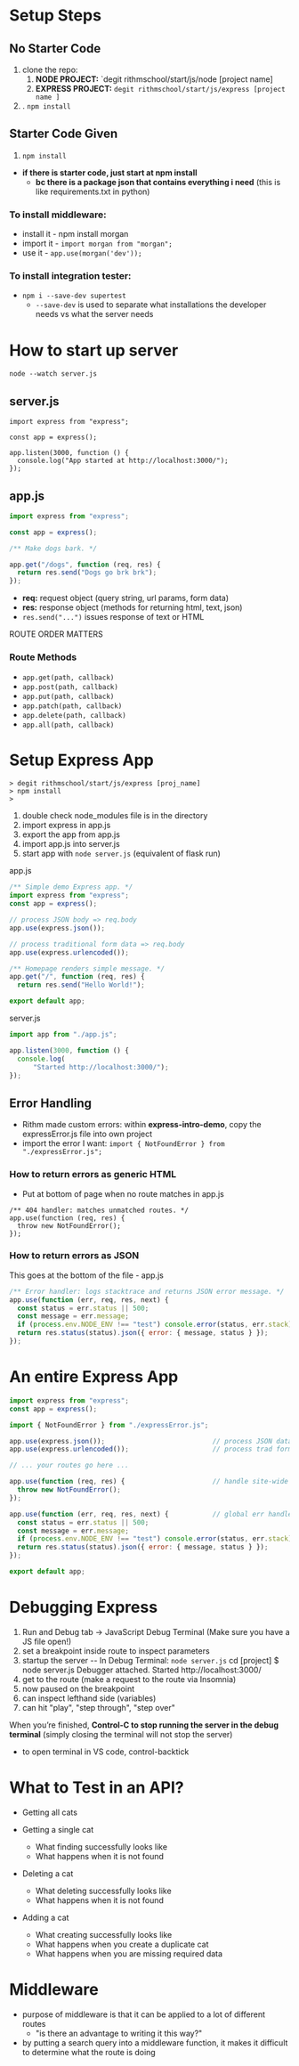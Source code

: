 # Setup Steps

## **No Starter Code** 
1. clone the repo:
	1. **NODE PROJECT:** `degit rithmschool/start/js/node [project name]
	2. **EXPRESS PROJECT:** `degit rithmschool/start/js/express [project name ]`
2. . `npm install`

## **Starter Code Given** 
1. `npm install`

- **if there is starter code, just start at npm install** 
	- **bc there is a package json that contains everything i need** (this is like requirements.txt in python)

### **To install middleware:** 
- install it - npm install morgan
- import it - `import morgan from "morgan";`
- use it - `app.use(morgan('dev'));`

### **To install integration tester:** 
- `npm i --save-dev supertest`
	- `--save-dev` is used to separate what installations the developer needs vs what the server needs 


# How to start up server 

`node --watch server.js `


## server.js
```shell
import express from "express";

const app = express();

app.listen(3000, function () {
  console.log("App started at http://localhost:3000/");
});
```


## app.js  
```javascript
import express from "express";

const app = express();

/** Make dogs bark. */

app.get("/dogs", function (req, res) {
  return res.send("Dogs go brk brk");
});
```

- **req:** request object (query string, url params, form data)
- **res:** response object (methods for returning html, text, json)
-  `res.send("...")` issues response of text or HTML

ROUTE ORDER MATTERS 

### Route Methods 
- `app.get(path, callback)`
- `app.post(path, callback)`
- `app.put(path, callback)`
- `app.patch(path, callback)`
- `app.delete(path, callback)`
- `app.all(path, callback)`


# Setup Express App

```shell
> degit rithmschool/start/js/express [proj_name]
> npm install 
> 
```

1. double check node_modules file is in the directory 
2. import express in app.js 
3. export the app from app.js 
4. import app.js into server.js 
5. start app with `node server.js` (equivalent of flask run)

app.js 
```javascript 
/** Simple demo Express app. */
import express from "express";
const app = express();

// process JSON body => req.body
app.use(express.json());

// process traditional form data => req.body
app.use(express.urlencoded());

/** Homepage renders simple message. */
app.get("/", function (req, res) {
  return res.send("Hello World!");

export default app;
```

server.js
```javascript 
import app from "./app.js";

app.listen(3000, function () {
  console.log(
      "Started http://localhost:3000/");
});
```


## Error Handling 
- Rithm made custom errors: within **express-intro-demo**, copy the expressError.js file into own project 
- import the error I want: `import { NotFoundError } from "./expressError.js";` 

### How to return errors as generic HTML 
- Put at bottom of page when no route matches in app.js 
```
/** 404 handler: matches unmatched routes. */
app.use(function (req, res) {
  throw new NotFoundError();
});
```

### How to return errors as JSON 
This goes at the bottom of the file - app.js 
```javascript 
/** Error handler: logs stacktrace and returns JSON error message. */
app.use(function (err, req, res, next) {
  const status = err.status || 500;
  const message = err.message;
  if (process.env.NODE_ENV !== "test") console.error(status, err.stack);
  return res.status(status).json({ error: { message, status } });
});
```


# An entire Express App 

```javascript 
import express from "express";
const app = express();

import { NotFoundError } from "./expressError.js";

app.use(express.json());                           // process JSON data
app.use(express.urlencoded());                     // process trad form data

// ... your routes go here ...

app.use(function (req, res) {                      // handle site-wide 404s
  throw new NotFoundError();
});

app.use(function (err, req, res, next) {           // global err handler
  const status = err.status || 500;
  const message = err.message;
  if (process.env.NODE_ENV !== "test") console.error(status, err.stack);
  return res.status(status).json({ error: { message, status } });
});

export default app;
```

# Debugging Express 

1. Run and Debug tab → JavaScript Debug Terminal (Make sure you have a JS file open!)
2. set a breakpoint inside route to inspect parameters 
3. startup the server -- In Debug Terminal: `node server.js`
	cd [project]
    $ node server.js
    Debugger attached.
    Started http://localhost:3000/
4. get to the route (make a request to the route via Insomnia)
5. now paused on the breakpoint
6. can inspect lefthand side (variables)
7. can hit "play", "step through", "step over"

When you’re finished, **Control-C to stop running the server in the debug terminal** (simply closing the terminal will not stop the server)
- to open terminal in VS code, control-backtick 



# What to Test in an API? 
- Getting all cats
- Getting a single cat
    - What finding successfully looks like
    - What happens when it is not found
        
- Deleting a cat
    - What deleting successfully looks like
    - What happens when it is not found
        
- Adding a cat
    - What creating successfully looks like
    - What happens when you create a duplicate cat
    - What happens when you are missing required data



# Middleware
- purpose of middleware is that it can be applied to a lot of different routes 
	- "is there an advantage to writing it this way?"
- by putting a search query into a middleware function, it makes it difficult to determine what the route is doing  
